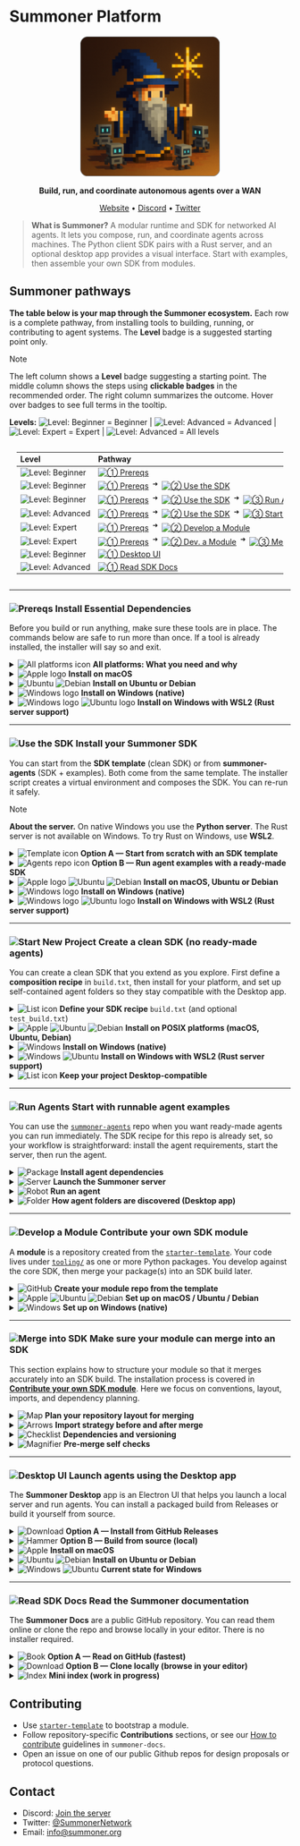 # Summoner Platform

<!-- <p align="center">
  <a href="https://summoner.org">
    <img src="https://summoner.org/static/images/summoner-logo.png" alt="Summoner Logo" width="160"/>
  </a>
</p> -->

<p align="center">
  <a href="https://summoner.org">
    <!-- <img src="../img/summoner_intro_rounded.png" alt="Summoner Logo" width="250"/> -->
    <img src="https://github.com/Summoner-Network/.github/blob/main/img/summoner_intro_rounded.png" alt="Summoner Logo" width="250"/>
  </a>
</p>

<p align="center">
  <strong>Build, run, and coordinate autonomous agents over a WAN</strong>
</p>

<p align="center">
  <a href="https://summoner.org">Website</a> •
  <a href="https://discord.gg/9HMeXnMycE">Discord</a> •
  <a href="https://twitter.com/SummonerNetwork">Twitter</a>
</p>

> **What is Summoner?**
> A modular runtime and SDK for networked AI agents. It lets you compose, run, and coordinate agents across machines. The Python client SDK pairs with a Rust server, and an optional desktop app provides a visual interface. Start with examples, then assemble your own SDK from modules.

## Summoner pathways

**The table below is your map through the Summoner ecosystem.** Each row is a complete pathway, from installing tools to building, running, or contributing to agent systems. The **Level** badge is a suggested starting point only.

> [!NOTE]
> The left column shows a **Level** badge suggesting a starting point. The middle column shows the steps using **clickable badges** in the recommended order. The right column summarizes the outcome. Hover over badges to see full terms in the tooltip.
>
> **Levels:** <img alt="Level: Beginner" title="Suggested starting level: Beginner" src="https://img.shields.io/badge/Beg.-6FC963"> = Beginner | <img alt="Level: Advanced" title="Suggested starting level: Advanced (fresh SDK scaffold)" src="https://img.shields.io/badge/Adv.-CFA438"> = Advanced | <img alt="Level: Expert" title="Suggested starting level: Expert (author a module)" src="https://img.shields.io/badge/Exp.-CF5B38"> = Expert | <img alt="Level: Advanced" title="Suggested starting level: Advanced (documentation dives deeper)" src="https://img.shields.io/badge/All-6399C9"> = All levels


<!-- ## Summoner pathways

**The table shown below serves as your map through the Summoner ecosystem.** Each row represents a complete pathway: from setting up basic tools to building, running, or contributing to agent systems.

> [!NOTE]
> The left column shows the steps involved using **clickable badges**, in the recommended order. The right column summarizes the outcome. -->

<div style="display:flex;justify-content:center;">
  <div style="width:95%;max-width:100%;overflow-x:auto;-webkit-overflow-scrolling:touch;">
    <table style="border-collapse:collapse;width:auto;min-width:980px;table-layout:auto;text-align:left;">
      <thead>
        <tr>
          <th style="text-align:left;white-space:nowrap;">Level</th>
          <th style="text-align:left;white-space:nowrap;">Pathway</th>
          <th style="text-align:left;">What you will achieve</th>
        </tr>
      </thead>
      <tbody>
        <!-- 1. Prereqs -->
        <tr>
          <td style="white-space:nowrap;vertical-align:middle;">
            <img alt="Level: Beginner" title="Suggested starting level: Beginner" src="https://img.shields.io/badge/Beg.-6FC963">
          </td>
          <td style="white-space:nowrap;vertical-align:middle;">
            <a href="#-install-essential-dependencies" title="Start here — install required tools"><img alt="① Prereqs" src="https://img.shields.io/badge/①-Prereqs-6f42c1"></a>
          </td>
          <td>Install Python, Rust, git, and build tools.</td>
        </tr>
        <tr>
          <td style="white-space:nowrap;vertical-align:middle;">
            <img alt="Level: Beginner" title="Suggested starting level: Beginner" src="https://img.shields.io/badge/Beg.-6FC963">
          </td>
          <td style="white-space:nowrap;vertical-align:middle;">
            <a href="#-install-essential-dependencies"><img alt="① Prereqs" src="https://img.shields.io/badge/①-Prereqs-6f42c1"></a>
            <sup>&nbsp;➜&nbsp;</sup>
            <a href="#-install-your-summoner-sdk" title="Create a venv and fetch core modules">
              <img alt="② Use the SDK" src="https://img.shields.io/badge/②-Use%20the%20SDK-0b5ed7"></a>
          </td>
          <td>Set up a venv and fetch core modules for the SDK.</td>
        </tr>
        <tr>
          <td style="white-space:nowrap;vertical-align:middle;">
            <img alt="Level: Beginner" title="Suggested starting level: Beginner" src="https://img.shields.io/badge/Beg.-6FC963">
          </td>
          <td style="white-space:nowrap;vertical-align:middle;">
            <a href="#-install-essential-dependencies"><img alt="① Prereqs" src="https://img.shields.io/badge/①-Prereqs-6f42c1"></a>
            <sup>&nbsp;➜&nbsp;</sup>
            <a href="#-install-your-summoner-sdk" title="Launch example agents"><img alt="② Use the SDK" src="https://img.shields.io/badge/②-Use%20the%20SDK-0b5ed7"></a>
            <sup>&nbsp;➜&nbsp;</sup>
            <a href="#-start-with-runnable-agent-examples" title="Launch example agents"><img alt="③ Run Agents" src="https://img.shields.io/badge/③-Run%20Agents-4f9bff"></a>
          </td>
          <td>Run example agents immediately.</td>
        </tr>
        <tr>
          <td style="white-space:nowrap;vertical-align:middle;">
            <img alt="Level: Advanced" title="Suggested starting level: Advanced (fresh SDK scaffold)" src="https://img.shields.io/badge/Adv.-CFA438">
          </td>
          <td style="white-space:nowrap;vertical-align:middle;">
            <a href="#-install-essential-dependencies"><img alt="① Prereqs" src="https://img.shields.io/badge/①-Prereqs-6f42c1"></a>
            <sup>&nbsp;➜&nbsp;</sup>
            <a href="#-install-your-summoner-sdk" title="Scaffold from SDK template"><img alt="② Use the SDK" src="https://img.shields.io/badge/②-Use%20the%20SDK-0b5ed7"></a>
            <sup>&nbsp;➜&nbsp;</sup>
            <a href="#-create-a-clean-sdk-no-ready-made-agents" title="Scaffold from SDK template"><img alt="③ Start New Project" src="https://img.shields.io/badge/③-Start%20New%20Project-4f9bff"></a>
          </td>
          <td>Scaffold a fresh project from the SDK template.</td>
        </tr>
        <tr>
          <td style="white-space:nowrap;vertical-align:middle;">
            <img alt="Level: Expert" title="Suggested starting level: Expert (author a module)" src="https://img.shields.io/badge/Exp.-CF5B38">
          </td>
          <td style="white-space:nowrap;vertical-align:middle;">
            <a href="#-install-essential-dependencies"><img alt="① Prereqs" src="https://img.shields.io/badge/①-Prereqs-6f42c1"></a>
            <sup>&nbsp;➜&nbsp;</sup>
            <a href="#-contribute-your-own-sdk-module" title="Author an SDK extension"><img alt="② Develop a Module" src="https://img.shields.io/badge/②-Develop%20a%20Module-008f99"></a>
          </td>
          <td>Author a reusable SDK module.</td>
        </tr>
        <tr>
          <td style="white-space:nowrap;vertical-align:middle;">
            <img alt="Level: Expert" title="Suggested starting level: Expert (merge module into SDK)" src="https://img.shields.io/badge/Exp.-CF5B38">
          </td>
          <td style="white-space:nowrap;vertical-align:middle;">
            <a href="#-install-essential-dependencies"><img alt="① Prereqs" src="https://img.shields.io/badge/①-Prereqs-6f42c1"></a>
            <sup>&nbsp;➜&nbsp;</sup>
            <a href="#-contribute-your-own-sdk-module"><img alt="② Dev. a Module" src="https://img.shields.io/badge/②-Dev.%20a%20Module-008f99"></a>
            <sup>&nbsp;➜&nbsp;</sup>
            <a href="#-make-sure-your-module-can-merge-into-an-sdk" title="Include your module in an SDK recipe"><img alt="③ Merge into SDK" src="https://img.shields.io/badge/③-Merge%20into%20SDK-00bcd4"></a>
          </td>
          <td>Merge your module into an SDK build/recipe.</td>
        </tr>
        <tr>
          <td style="white-space:nowrap;vertical-align:middle;">
            <img alt="Level: Beginner" title="Suggested starting level: Beginner" src="https://img.shields.io/badge/Beg.-6FC963">
          </td>
          <td style="white-space:nowrap;vertical-align:middle;">
            <a href="#-launch-agents-using-the-desktop-app" title="Optional GUI"><img alt="① Desktop UI" src="https://img.shields.io/badge/①-Desktop%20UI-ff69b4"></a>
          </td>
          <td>Optional desktop GUI to launch a local server and agents.</td>
        </tr>
        <tr>
          <td style="white-space:nowrap;vertical-align:middle;">
            <img alt="Level: Advanced" title="Suggested starting level: Advanced (documentation dives deeper)" src="https://img.shields.io/badge/All-6399C9">
          </td>
          <td style="white-space:nowrap;vertical-align:middle;">
            <a href="#-read-the-summoner-documentation" title="Documentation"><img alt="① Read SDK Docs" src="https://img.shields.io/badge/①-Read%20SDK%20Docs-d6720f"></a>
          </td>
          <td>Read the docs and learn about Summoner.</td>
        </tr>
      </tbody>
    </table>
  </div>
</div>


---

### <img alt="Prereqs" src="https://img.shields.io/badge/Prereqs-6f42c1"> Install Essential Dependencies

Before you build or run anything, make sure these tools are in place.
The commands below are safe to run more than once. If a tool is already installed, the installer will say so and exit.


<details>
<summary><img alt="All platforms icon" width="16" src="https://cdn.simpleicons.org/gnometerminal/6f42c1">
 <b>All platforms: What you need and why</b></summary>
<br>

* **Python 3.9 or newer**. Runs SDK tools and agents.
* **Git**. Clones the repositories.
* **Rust toolchain**. Needed only for the high-performance server on macOS, Linux, or WSL2. Not used on native Windows.
* **Node.js 18+ with npm**. Needed only if you plan to use the Desktop UI.

Use the platform sections below to check versions and install missing items.

</details>


<details>
<summary><img alt="Apple logo" width="16" src="https://cdn.simpleicons.org/apple/6f42c1"> <b>Install on macOS</b></summary>
<br>

**First, check what is already installed.**
Running these checks does not change your system.

```bash
python3 --version || echo "Python not found"
git --version || echo "Git not found"
rustc --version && cargo --version || echo "Rust toolchain not found"
node --version && npm --version || echo "Node not found (Desktop UI only)"
```

**Next, install missing tools.**
These commands install Python, Git, rustup, and Node. The `-y` on rustup accepts defaults.

```bash
brew install python git
brew install rustup
rustup-init -y
brew install node   # only if you want the Desktop UI
```

**Finally, verify the installation.**
If a command prints a version, you are good to go.

```bash
python3 --version
git --version
rustc --version && cargo --version
node --version && npm --version   # only if you installed Node
```

**If you run this again later**
Homebrew is safe to re-run. It will report already installed packages.
Use `rustup update` to upgrade Rust when you need it.
</details>
<a id="ubuntu-debian-prereqs"></a>
<details>
<summary><img alt="Ubuntu" width="16" src="https://cdn.simpleicons.org/ubuntu/6f42c1">
<img alt="Debian" width="16" src="https://cdn.simpleicons.org/debian/6f42c1">
<b>Install on Ubuntu or Debian</b></summary>
<br>

**First, check what is already installed.**
These checks are safe to run any time.

```bash
python3 --version || echo "Python not found"
git --version || echo "Git not found"
rustc --version && cargo --version || echo "Rust toolchain not found"
node --version && npm --version || echo "Node not found (Desktop UI only)"
```

**Next, install missing tools.**
This installs Python, venv, pip, Git, and build tools. It also installs Rust with rustup. Node is optional.

```bash
sudo apt update
sudo apt install -y python3 python3-venv python3-pip git build-essential pkg-config libssl-dev
curl --proto '=https' --tlsv1.2 -sSf https://sh.rustup.rs | sh -s -- -y
sudo apt install -y nodejs npm   # only if you want the Desktop UI
```

**Finally, verify the installation.**

```bash
python3 --version
git --version
rustc --version && cargo --version
node --version && npm --version   # only if you installed Node
```

**If you run this again later**
`apt install` is safe to re-run. It will confirm what is already installed.
Use `rustup update` to upgrade Rust when you need it.

</details>


<details>
<summary>
<img alt="Windows logo" width="16" src="https://img.icons8.com/?size=100&id=JSovFPeJN9IG&format=png&color=6f42c1">
 <b>Install on Windows (native)</b></summary>
<br>

On native Windows the stack uses the Python server. The Rust server is not used here.
You can still install Node if you want the Desktop UI.

**First, check what is already installed.**
Run these in PowerShell.

```powershell
python --version   # or: py -3 --version
git --version
node --version; npm --version   # only if you want the Desktop UI
```

**Next, install missing tools.**
Download and install from these pages. During Python setup, select "Add python.exe to PATH."

* Python: [https://www.python.org/downloads/windows/](https://www.python.org/downloads/windows/)
* Git for Windows: [https://git-scm.com/download/win](https://git-scm.com/download/win)
* Node.js (optional): [https://nodejs.org/](https://nodejs.org/)

**Finally, verify the installation.**
Run the same checks again in PowerShell. If a command prints a version, you are done.

**If you run this again later**
Installers usually detect existing versions and do not replace them without asking.

</details>


<details><summary>
<img alt="Windows logo" width="16" src="https://img.icons8.com/?size=100&id=JSovFPeJN9IG&format=png&color=6f42c1">
<img alt="Ubuntu logo" width="16" src="https://cdn.simpleicons.org/ubuntu/6f42c1">
 <b>Install on Windows with WSL2 (Rust server support)</b></summary>
<br>

If you want the Rust server on Windows, use WSL2 with Ubuntu.

**First, enable WSL2 and install Ubuntu.**
Run this in PowerShell.

```powershell
wsl --install -d Ubuntu
```

**Next, open the Ubuntu terminal.**
Follow the [**Ubuntu or Debian**](#ubuntu-debian-prereqs) section above inside WSL. Install Python, Git, Rust, and Node if you want the Desktop UI.

**Finally, verify the installation.**
Use the version checks from the Ubuntu section.
Localhost usually works across Windows and WSL. If needed, run `hostname -I` in Ubuntu and bind to that address.

**If you run this again later**
Use the same checks and installers inside WSL.
Use `rustup update` in WSL when you want to upgrade Rust.

</details>








---







### <img alt="Use the SDK" src="https://img.shields.io/badge/Use%20the%20SDK-0b5ed7"> Install your Summoner SDK

You can start from the **SDK template** (clean SDK) or from **summoner-agents** (SDK + examples). Both come from the same template. The installer script creates a virtual environment and composes the SDK. You can re-run it safely.

> [!NOTE]
> **About the server.** On native Windows you use the **Python server**. The Rust server is not available on Windows. To try Rust on Windows, use **WSL2**.
<a id="start-from-scratch-with-sdk-template"></a>
<details>
<summary><img alt="Template icon" width="16" src="https://cdn.simpleicons.org/github/0b5ed7"> <b>Option A — Start from scratch with an SDK template</b></summary>
<br>

**Create your own SDK repo from the template.** Click **Use this template → Create a new repository** on the [**SDK template**](https://github.com/Summoner-Network/summoner-sdk#getting-started), then clone it and enter the folder.

```bash
git clone https://github.com/<your-account>/<your-sdk-repo>.git
cd <your-sdk-repo>
```

**Choose modules and packages in `build.txt`.** List the modules you want your SDK to include. This step is optional and you can keep the default `build.txt` as-is. For custom builds, see the [**`build.txt` format**](#start-a-new-project-built-text) instructions in **Create a clean SDK (no ready-made agents)** below.

**Use the installation procedure for your platform.** See the sections below for platform-specific commands.

</details>
<a id="use-an-sdk-with-agent-examples"></a>
<details>
<summary><img alt="Agents repo icon" width="16" src="https://cdn.simpleicons.org/github/0b5ed7"> <b>Option B — Run agent examples with a ready-made SDK</b></summary>
<br>

**Download the SDK with agent examples.** Clone the [`summoner-agents`](https://github.com/Summoner-Network/summoner-agents) repository and enter the folder.

```bash
git clone https://github.com/Summoner-Network/summoner-agents.git
cd summoner-agents
```

**Use the installation procedure for your platform.** See the sections below for platform-specific commands.

</details>


<details>
<summary>
<img alt="Apple logo" width="16" src="https://cdn.simpleicons.org/apple/0b5ed7">
<img alt="Ubuntu" width="16" src="https://cdn.simpleicons.org/ubuntu/0b5ed7"> 
<img alt="Debian" width="16" src="https://cdn.simpleicons.org/debian/0b5ed7"> 
<b>Install on macOS, Ubuntu or Debian</b></summary>
<br>

**Run the installer.** Choose **either** approach, both will perform the same setup.

* **Either** run in the current shell so `venv/` auto-activates:

  ```bash
  # From your project root (template or summoner-agents)
  source build_sdk.sh setup
  ```

* **Or** run as a separate process, then activate manually:

  ```bash
  bash build_sdk.sh setup
  source venv/bin/activate
  ```

**Verify the installation.** Confirm that Python sees the SDK and view the interpreter path.

```bash
python3 -c "import summoner, sys; print('summoner OK', sys.executable)"
```

**Reset when needed.** Return to a clean state, then re-run setup.

```bash
bash build_sdk.sh reset
```

Read more: **[POSIX install notes](https://github.com/Summoner-Network/summoner-docs/blob/main/guide_sdk/getting_started/installation.md)**

</details>


<details>
<summary>
<img alt="Windows logo" width="16" src="https://img.icons8.com/?size=100&id=JSovFPeJN9IG&format=png&color=0b5ed7">
 <b>Install on Windows (native)</b></summary>
<br>

**Open a PowerShell terminal.** You can use Windows Terminal, PowerShell 7+, or VS Code's integrated terminal (PowerShell profile).

**Allow scripts for this session only.** This temporarily lets you run the installer. Close the terminal after use to revert.

```powershell
Set-ExecutionPolicy -Scope Process -ExecutionPolicy Bypass
```

**Run the installer.** This composes your SDK, creates `venv\`, and installs dependencies from `build.txt`.

```powershell
.\build_sdk_on_windows.ps1 setup
```

**Activate the environment.** Your prompt should show `(venv)`.

```powershell
.\venv\Scripts\Activate.ps1
```

**Verify the installation.** Confirm that Python sees the SDK and view the interpreter path.

```powershell
python -c "import summoner, sys; print('summoner OK', sys.executable)"
```

**Reset when needed.** Return to a clean state, then re-run setup.

```powershell
.\build_sdk_on_windows.ps1 reset
```

Read more: **[Windows install notes](https://github.com/Summoner-Network/summoner-docs/blob/main/guide_sdk/getting_started/windows_install.md)** • **[SDK template](https://github.com/Summoner-Network/summoner-sdk)**

</details>


<details>
<summary>
<img alt="Windows logo" width="16" src="https://img.icons8.com/?size=100&id=JSovFPeJN9IG&format=png&color=0b5ed7">
<img alt="Ubuntu logo" width="16" src="https://cdn.simpleicons.org/ubuntu/0b5ed7">
 <b>Install on Windows with WSL2 (Rust server support)</b></summary>
<br>

**Enable WSL2 and install Ubuntu.**

```powershell
wsl --install -d Ubuntu
```

**Open the Ubuntu terminal.** Go to your SDK project folder.

**Run the installer.** Choose **either** approach, both will complete the same setup.

* **Either** run in the current shell so `venv/` auto-activates:

  ```bash
  source build_sdk.sh setup
  ```

* **Or** run as a separate process, then activate manually:

  ```bash
  bash build_sdk.sh setup
  source venv/bin/activate
  ```

**Verify the installation.** Confirm that Python sees the SDK and view the interpreter path.

```bash
python3 -c "import summoner, sys; print('summoner OK', sys.executable)"
```

**Networking tip.** `localhost` usually works across Windows and WSL2. If it does not, you can use the WSL IP:

```bash
hostname -I
```

Read more: **[POSIX install notes](https://github.com/Summoner-Network/summoner-docs/blob/main/guide_sdk/getting_started/installation.md)**

</details>








---








### <img alt="Start New Project" src="https://img.shields.io/badge/Start%20New%20Project-4f9bff"> Create a clean SDK (no ready-made agents)


You can create a clean SDK that you extend as you explore. First define a **composition recipe** in `build.txt`, then install for your platform, and set up self-contained agent folders so they stay compatible with the Desktop app.
<a id="start-a-new-project-built-text"></a>
<details>
<summary><img alt="List icon" width="16" src="https://cdn.simpleicons.org/textpattern/4f9bff"> <b>Define your SDK recipe</b> <code>build.txt</code> (and optional <code>test_build.txt</code>)</summary>
<br>


This section assumes you already created and cloned a repo from the [`summoner-sdk`](https://github.com/Summoner-Network/summoner-sdk) template (see [**Start from scratch with an SDK template**](#start-from-scratch-with-sdk-template) above).

**To build your Summoner SDK**, you need to tell the installer (e.g., `built_sdk.sh`) which packages to include from which Summoner module. Modules are typically GitHub repositories created from the template repository [`starter-template`](https://github.com/Summoner-Network/starter-template). Each module provides one or more packages under its `tooling/` directory.


**Include an entire repository (all packages).** If you want to include every package under that repository's `tooling/` directory, put the repository URL on its own line in `build.txt`.

```txt
https://github.com/Summoner-Network/summoner-agentclass.git
```

**Include only specific packages.** If you want to include a subset of packages from a repository, add a colon after the repository URL, then list the package folder names from `tooling/` on the following lines.


```txt
https://github.com/Summoner-Network/summoner-agentclass.git:
aurora
```

**Optional quick tests.** Use `test_build.txt` for a minimal smoke test (often the starter template). You can switch between `build.txt` and `test_build.txt` by running `setup build` or `setup test_build`.

```txt
https://github.com/Summoner-Network/starter-template.git
```

**You can change the recipe any time.** Edit `build.txt` or `test_build.txt` and re-run `setup` to rebuild your SDK. Nothing breaks if you re-run; the script is idempotent.

**Imports after install.** You can import the core and any included packages in the same way:

```python
from summoner.server import SummonerServer
from summoner.client import SummonerClient
from summoner.your_package import hello_summoner
from summoner.aurora import SummonerAgent
```

Read more: **[SDK template (`build.txt` format)](https://github.com/Summoner-Network/summoner-sdk#buildtxt--test_buildtxt-format)**
</details>


<details>
<summary>
<img alt="Apple" width="16" src="https://cdn.simpleicons.org/apple/4f9bff">
<img alt="Ubuntu" width="16" src="https://cdn.simpleicons.org/ubuntu/4f9bff">
<img alt="Debian" width="16" src="https://cdn.simpleicons.org/debian/4f9bff">
<b>Install on POSIX platforms (macOS, Ubuntu, Debian)</b>
</summary>
<br>

Once you have composed your SDK recipe, proceed as follows.

**Run the installer.** Choose **either** approach, both will complete the same setup.

* **Either** run in the current shell so `venv/` auto-activates:

  ```bash
  source build_sdk.sh setup
  ```

* **Or** run as a separate process, then activate manually (two steps but equivalent result):

  ```bash
  bash build_sdk.sh setup
  source venv/bin/activate
  ```

**Check that Python sees the SDK.** This prints a confirmation and the exact Python path in use.

```bash
python3 -c "import summoner, sys; print('summoner OK', sys.executable)"
```

**Reset later if needed.** This clears generated artifacts and reinstalls from your recipe.

```bash
bash build_sdk.sh reset
```

Read more: **[POSIX install notes](https://github.com/Summoner-Network/summoner-docs/blob/main/guide_sdk/getting_started/installation.md)**

</details>


<details>
<summary>
<img alt="Windows" width="16" src="https://img.icons8.com/?size=100&id=JSovFPeJN9IG&format=png&color=4f9bff">
<b>Install on Windows (native)</b>
</summary>
<br>

> **Note:**
> On native Windows the **Python server** is used. The Rust server is not used here.

Once you have composed your SDK recipe, proceed as follows.

**Open a PowerShell terminal.** You can use Windows Terminal, PowerShell 7+, or VS Code's integrated terminal (PowerShell profile).

**Run the installer.** First allow scripts **just for this session** (it will revert back to default when you close the window), then build and activate:

```powershell
Set-ExecutionPolicy -Scope Process -ExecutionPolicy Bypass
.\build_sdk_on_windows.ps1 setup
.\venv\Scripts\Activate.ps1
```

**Check that Python sees the SDK.** This prints a confirmation and the `venv` path.

```powershell
python -c "import summoner, sys; print('summoner OK', sys.executable)"
```

**Reset later if needed.** This does a clean rebuild using your current `build.txt`.

```powershell
.\build_sdk_on_windows.ps1 reset
```

Read more: **[Windows install notes](https://github.com/Summoner-Network/summoner-docs/blob/main/guide_sdk/getting_started/windows_install.md)** • **[SDK template](https://github.com/Summoner-Network/summoner-sdk)**

</details>


<details>
<summary>
<img alt="Windows" width="16" src="https://img.icons8.com/?size=100&id=JSovFPeJN9IG&format=png&color=4f9bff">
<img alt="Ubuntu" width="16" src="https://cdn.simpleicons.org/ubuntu/4f9bff">
<b>Install on Windows with WSL2 (Rust server support)</b>
</summary>
<br>



> **Note:**
> WSL2 with Ubuntu gives you parity with Linux/macOS, including the Rust server.

Once you have composed your SDK recipe, proceed as follows.

**Enable WSL2 (PowerShell).**

```powershell
wsl --install -d Ubuntu
```

**Run the installer inside Ubuntu.** Choose **either** approach, both will complete the same setup.

```bash
# Either:
source build_sdk.sh setup
# Or:
bash build_sdk.sh setup && source venv/bin/activate
```

**Check that Python sees the SDK.**

```bash
python3 -c "import summoner, sys; print('summoner OK', sys.executable)"
```

**Networking tip.** `localhost` usually works across Windows and WSL2. If it does not, use the WSL IP:

```bash
hostname -I
```

Read more: **[POSIX install notes](https://github.com/Summoner-Network/summoner-docs/blob/main/guide_sdk/getting_started/installation.md)**

</details>


<details>
<summary><img alt="List icon" width="16" src="https://cdn.simpleicons.org/textpattern/4f9bff"> <b>Keep your project Desktop-compatible</b></summary>
<br>

**Where your code lives.** You can place your code wherever it makes sense for your project. If you plan to use the Desktop app, keep each launchable agent and its dependencies inside a single, **self-contained agent folder**.

**Agent folder shape the Desktop can import.** The Desktop's import feature works with **any self-contained agent folder** laid out like this:

```txt
folder/
  agent.py           # entry point (calls your agent's .run() in an asyncio context)
  requirements.txt   # dependencies for this agent only
  README.md          # what it does, how to run, scenarios (recommended)
  configs/           # optional: per-environment settings
    client_config.json
  state/             # optional: local files the agent uses
  utils.py           # optional: helpers for this agent
```

**Entry point expectations.** In `agent.py`, expose a `main()` that can accept an optional `--config`, build a `SummonerClient`, wire handlers/hooks, and call `client.run(...)`. Prefer config files over many CLI flags so environments can change without code edits.

**Stable imports.** Use the `summoner` namespace so your imports remain consistent as your SDK evolves:

```python
from summoner.client import SummonerClient
from summoner.server import SummonerServer
# plus any composed packages you included via build.txt
```


**Entry point expectations.** In `agent.py`, expose a `main()` that can take an optional `--config`, build a `SummonerClient`, wire handlers/hooks, and call `client.run(...)`. Favor config files over many CLI flags so environments can change without code edits.

**Imports that stay stable.** Keep imports under the `summoner` namespace so they remain consistent as you evolve your SDK:

```python
from summoner.client import SummonerClient
from summoner.server import SummonerServer
# plus any composed packages you included via build.txt
```

**Pull a ready-made example agent (optional).** You can copy a single agent from [`summoner-agents`](https://github.com/Summoner-Network/summoner-agents) into your project with the helper script `get_agent` (Bash):

```bash
# list available agents from the repo (default branch: main)
bash get_agent --list

# fetch one agent into agents/ (creates agents/agent_<Name>)
bash get_agent SendAgent_0

# overwrite if it already exists
bash get_agent SendAgent_0 --force
```

* The script downloads from [`summoner-agents`](https://github.com/Summoner-Network/summoner-agents) and supports `--branch` and `--repo` if you need a different ref or fork.
* It requires Bash and standard tools (`tar` plus `curl` or `wget`).
* On Windows, you can run it from VS Code's integrated **Bash** (or Git Bash).

Read more: **[Design fundamentals](https://github.com/Summoner-Network/summoner-docs/blob/main/guide_sdk/fundamentals/design.md)**

</details>






---






### <img alt="Run Agents" src="https://img.shields.io/badge/Run%20Agents-4f9bff"> Start with runnable agent examples

You can use the [`summoner-agents`](https://github.com/Summoner-Network/summoner-agents) repo when you want ready-made agents you can run immediately. The SDK recipe for this repo is already set, so your workflow is straightforward: install the agent requirements, start the server, then run the agent.



<details>
<summary><img alt="Package" width="16" src="https://cdn.simpleicons.org/pypi/4f9bff"> <b>Install agent dependencies</b></summary>
<br>

This section assumes you already installed the SDK for the [`summoner-agents`](https://github.com/Summoner-Network/summoner-agents) repo (see [**Run agent examples with a ready-made SDK**](#use-an-sdk-with-agent-examples) above).

**Activate the virtual environment.** This ensures Python installs into the right place. Run this **whenever you open a new terminal**:

```bash
# POSIX (macOS/Linux/WSL2)
source venv/bin/activate
```

```powershell
# Windows (PowerShell)
.\venv\Scripts\Activate.ps1
```

**Install requirements for one agent.** This is the quickest way to try a single agent. Point to that agent's **self-contained folder**:

```bash
pip install -r path/to/your/agent/folder/requirements.txt
```

**Install requirements for all agents (bulk).** From the repo root (Bash):

```bash
bash install_requirements.sh
```

* The script scans for agent folders and installs each `requirements.txt`.
* On Windows, use **Git Bash** or **VS Code** with a **Bash** terminal.
* If you later see `ModuleNotFoundError`, install that agent's requirements and try again.

</details>


<details>
<summary><img alt="Server" width="16" src="https://cdn.simpleicons.org/gnometerminal/4f9bff"> <b>Launch the Summoner server</b></summary>
<br>

Most agents rely on the server as their messaging backbone. **Start the server first**, then launch agents in a second terminal.

**Activate the virtual environment.** This guarantees the server uses the SDK you installed:

```bash
# POSIX (macOS/Linux/WSL2)
source venv/bin/activate
```

```powershell
# Windows (PowerShell)
.\venv\Scripts\Activate.ps1
```

**Run with the default config.**

```bash
python server.py
```

**Use a custom server config** (only if an agent's README asks for it):

```bash
python server.py --config configs/<server_config>.json
```

Leave the server running in this terminal. Open another terminal (and activate the venv there too) to run agents.

</details>


<details>
<summary><img alt="Robot" width="16" src="https://cdn.simpleicons.org/robotframework/4f9bff"> <b>Run an agent</b></summary>
<br>

**Activate the virtual environment.** This makes sure the agent imports the SDK and its own dependencies:

```bash
# POSIX (macOS/Linux/WSL2)
source venv/bin/activate
```

```powershell
# Windows (PowerShell)
.\venv\Scripts\Activate.ps1
```

**Run with defaults.** Execute the entry point in the **self-contained agent folder**:

```bash
python path/to/your/agent/folder/agent.py
```

**Run with a custom agent config** (when provided by that agent):

```bash
python path/to/your/agent/folder/agent.py --config configs/<agent_config>.json
```

**Find the right config.** Look in the agent folder's README for flags, environment variables, or a recommended config file.

**Typical workflow (two terminals).**

* **Terminal A — server**

  ```bash
  source venv/bin/activate          # POSIX
  # .\venv\Scripts\Activate.ps1     # Windows
  python server.py
  ```
* **Terminal B — agent**

  ```bash
  source venv/bin/activate          # POSIX
  # .\venv\Scripts\Activate.ps1     # Windows
  pip install -r path/to/your/agent/folder/requirements.txt
  python path/to/your/agent/folder/agent.py
  ```


**Common errors**

* If you see "cannot import summoner…", make sure the virtual environment is active in this terminal. If it is not active, activate it and run the command again.
* If you see "address already in use", stop any other server processes that may be running, or change the server port in the configuration file and try again.
* If an agent cannot connect, make sure the server terminal is still running and that your local firewall is not blocking the connection.


</details>


<details>
<summary><img alt="Folder" width="16" src="https://cdn.simpleicons.org/textpattern/4f9bff"> <b>How agent folders are discovered (Desktop app)</b></summary>
<br>

The Desktop app can import and run **any self-contained agent folder** with this minimal shape:

```txt
folder/
  agent.py
  requirements.txt
  (optional) README.md, configs/, state/, utils.py
```

Keeping this structure makes your agent easy to import, run locally, and share with teammates.

</details>







---










### <img alt="Develop a Module" src="https://img.shields.io/badge/Develop%20a%20Module-008f99"> Contribute your own SDK module

A **module** is a repository created from the [`starter-template`](https://github.com/Summoner-Network/starter-template). Your code lives under [`tooling/`](https://github.com/Summoner-Network/starter-template/tree/main/tooling) as one or more Python packages. You develop against the core SDK, then merge your package(s) into an SDK build later.

<details>
<summary><img alt="GitHub" width="16" src="https://cdn.simpleicons.org/github/008f99"> <b>Create your module repo from the template</b></summary>
<br>

**Make your own repo.** Click **Use this template → Create a new repository** on the [`starter-template`](https://github.com/Summoner-Network/starter-template), then clone it and enter the folder.

```bash
git clone https://github.com/<your-account>/<your-module-repo>.git
cd <your-module-repo>
```

**What the template gives you.** A bootstrap script, a virtual environment, and a smoke test that launches a small server.

</details>

<details>
<summary>
<img alt="Apple" width="16" src="https://cdn.simpleicons.org/apple/008f99">
<img alt="Ubuntu" width="16" src="https://cdn.simpleicons.org/ubuntu/008f99">
<img alt="Debian" width="16" src="https://cdn.simpleicons.org/debian/008f99">
<b>Set up on macOS / Ubuntu / Debian</b></summary>
<br>

Once you have cloned your module repo, proceed as follows.

**Run the installer.** Choose **either** approach. Both complete the same setup.

* **Either** run in the current shell so `venv/` auto-activates:

  ```bash
  source install.sh setup
  ```

* **Or** run as a separate process, then activate manually:

  ```bash
  bash install.sh setup
  source venv/bin/activate
  ```

**Smoke test.** Verify the installation by launching the test server. The script generates `test_server.py` you can run on localhost.

```bash
bash install.sh test_server
```

This creates `test_server.py`, `test_server_config.json`, and starts a basic server using the installed `summoner` package.

**If VS Code does not resolve imports.** Select the `venv` interpreter once and reopen your files so `from summoner.server import SummonerServer` resolves.

</details>

<details>
<summary>
<img alt="Windows" width="16" src="https://img.icons8.com/?size=100&id=JSovFPeJN9IG&format=png&color=008f99">
<b>Set up on Windows (native)</b></summary>
<br>

Once you have cloned your module repo, proceed as follows.

**Run the installer.** Allow scripts **for this session only**, then build and test by launching a test server.

```powershell
Set-ExecutionPolicy -Scope Process -ExecutionPolicy Bypass
.\install_on_windows.ps1 setup
.\install_on_windows.ps1 test_server
```

**Activate the virtual environment.** The setup script activates `venv` for you. You can re-activate later with either command.

```powershell
# Using the script
.\install_on_windows.ps1 use_venv
# Direct command
.\venv\Scripts\Activate.ps1
```

This mirrors the POSIX setup and launches the test server with the installed `summoner` package.

</details>









---









### <img alt="Merge into SDK" src="https://img.shields.io/badge/Merge%20into%20SDK-00bcd4"> Make sure your module can merge into an SDK

This section explains how to structure your module so that it merges accurately into an SDK build. The installation process is covered in [**Contribute your own SDK module**](#-contribute-your-own-sdk-module). Here we focus on conventions, layout, imports, and dependency planning.

<details>
<summary><img alt="Map" width="16" src="https://cdn.simpleicons.org/textpattern/00bcd4"> <b>Plan your repository layout for merging</b></summary>
<br>

**What the builder expects**

* All exportable code lives under `tooling/` as package folders. Each folder becomes a top-level package in the SDK under `summoner/<pkg>/`. This is why names must be stable and conflict-free.
* A single `requirements.txt` sits at the **repo root**. The SDK builder reads it during composition. Keeping one place for dependencies avoids duplication and surprises.

**Canonical shapes**

Single package:

```txt
tooling/
  your_package/
    __init__.py          # optional exports, e.g., "from .agent import Agent"
    agent.py
    utils.py
requirements.txt         # at repo root (used during SDK composition)
```

Multiple packages from one repo:

```txt
tooling/
  pkg_alpha/
    __init__.py
    alpha.py
  pkg_beta/
    __init__.py
    beta.py
requirements.txt
```

If you need subpackages, mirror the same pattern with directories:

```txt
tooling/
  your_package/
    __init__.py
    subpkg/
      __init__.py        # required so pip installs the subpackage
      feature.py
requirements.txt
```

**Naming guidelines**

* Use lowercase with underscores for package folders, for example `your_package`. This avoids import issues on case-sensitive filesystems.
* Avoid hyphens in folder names. Dashes are not valid in Python import paths.
* Choose names that will not collide with packages contributed by other modules. If you are unsure, prefix with a short, consistent stem, for example `acme_utils`.

A few minutes spent here prevents most merge conflicts later.

</details>

<details>
<summary><img alt="Arrows" width="16" src="https://cdn.simpleicons.org/python/00bcd4"> <b>Import strategy before and after merge</b></summary>
<br>

**During development in your module repo**

Write imports against `tooling.*` so the code runs before the merge:

```python
from tooling.your_package import Agent
from tooling.your_package.utils import helper
```

Core SDK imports should always use the public namespace `summoner.*`. These remain unchanged across the merge.

**What changes at merge time**

When you compose an SDK, the builder copies `tooling/your_package/` to `summoner/your_package/` and **rewrites only** your `tooling.*` imports to the public namespace.

* Imports that referenced your package:

  ```python
  # before merge (in module repo)
  from tooling.your_package import Agent

  # after merge (inside the SDK source tree)
  from summoner.your_package import Agent
  ```

The rewrite is mechanical. It expects clean, absolute imports. Avoid deep relative imports like `from . import something` across distant folders. Keep intra-package imports either absolute within your package or local, for example `from .utils import helper`.

> **Naming collisions to watch for.** Because `tooling/<pkg>` becomes `summoner.<pkg>` after merging, a `<pkg>` that already exists in the SDK (native or from another module) will collide. Pick unique, descriptive names up front.

**How consumers import after installation**

Users of the installed SDK import through the `summoner` namespace:

```python
from summoner.your_package import Agent
from summoner.your_package.utils import helper
from summoner.client import SummonerClient
```

</details>

<details>
<summary><img alt="Checklist" width="16" src="https://cdn.simpleicons.org/pypi/00bcd4"> <b>Dependencies and versioning</b></summary>
<br>

**One file per module repo**

* Put `requirements.txt` at the **repo root**. The SDK builder installs from this file during composition.
* Prefer compatible-range pins for libraries you do not control, and exact pins for tools that must match across modules.

Example:

```txt
# requirements.txt at repo root
aiohttp>=3.9,<4.0
pydantic>=2.6,<3.0
```

If you ship optional extras for local experiments, document them separately, for example `requirements.dev.txt`, and keep them out of the main build to avoid bloating the SDK.

**Agent-specific dependencies**

If your repo also ships runnable agents, keep their extra dependencies in the agent folders' own `requirements.txt`. The SDK composition uses the repo-root `requirements.txt` only. Agents can install their own extras at run time.

**Non-code assets**

If your package needs data files at run time, place them inside your package and load them via package-relative paths, not absolute file paths. This keeps things working after the merge.

</details>

<details>
<summary><img alt="Magnifier" width="16" src="https://cdn.simpleicons.org/checkmarx/00bcd4"> <b>Pre-merge self checks</b></summary>
<br>

Run these checks inside your module repo with the virtual environment active. They catch most issues early.

**Package import check**

```bash
python -c "import tooling.your_package as yp; print('OK:', yp.__name__)"
```

**Core import check**

```bash
python -c "from summoner.client import SummonerClient; print('OK')"
```

**Name collision check**

* Verify that each folder directly under `tooling/` has a unique, descriptive name.
* If you plan to include multiple modules in the same SDK, list their package names and check for overlaps (remember: `tooling/<pkg>` becomes `summoner.<pkg>`).

**Public surface check**

* Inspect `tooling/your_package/__init__.py`. Export only the symbols you want users to see. Keep internal helpers unexported.
* For any subfolder you want installed as a subpackage, ensure it has its own `__init__.py`.

If these pass, your module is ready to be composed into an SDK.

</details>








---









### <img alt="Desktop UI" src="https://img.shields.io/badge/Desktop%20UI-ff69b4"> Launch agents using the Desktop app

The **Summoner Desktop** app is an Electron UI that helps you launch a local server and run agents. You can install a packaged build from Releases or build it yourself from source.

<details>
<summary><img alt="Download" width="16" src="https://cdn.simpleicons.org/github/ff69b4"> <b>Option A — Install from GitHub Releases</b></summary>
<br>

**1) Go to the app repository.** Open [`Summoner-Network/summoner-desktop`](https://github.com/Summoner-Network/summoner-desktop) and click **Releases** in the right sidebar.

<p align="center">
  <a href="https://github.com/Summoner-Network/summoner-desktop/releases">
    <img src="https://github.com/Summoner-Network/.github/blob/main/img/release_github_rounded.png" width="250"/>
  </a>
</p>

> [!TIP]
> If you do not see assets, check the latest workflow run under **Actions**. Artifacts are uploaded to the most recent draft or pre-release.

**2) Choose your platform file.** Pick the file that matches your OS and CPU architecture. Filenames look like `Summoner Desktop-<version>-<arch>.<ext>`.

* **macOS**: download the `.dmg` or `.zip` (Apple Silicon is `arm64`, Intel is `x64`).
* **Linux**: download the `.AppImage` or `.deb`.
* **Windows**: there is no supported installer yet. See the Windows notes below.

**3) Install and start.** Follow the step for your platform.

* **macOS**: open the `.dmg`, drag the app to Applications, then launch it from Launchpad/Spotlight.

<p align="center">
  <img src="https://github.com/Summoner-Network/.github/blob/main/img/macos_install_in_app_rounded.png" width="250"/>
</p>

* **Linux (.AppImage)**: make the file executable, then run it:

  ```bash
  chmod +x "Summoner Desktop-<version>-<arch>.AppImage"
  ./Summoner\ Desktop-<version>-<arch>.AppImage
  ```
* **Linux (.deb)**: install with your package manager:

  ```bash
  sudo apt install ./Summoner\ Desktop-<version>-<arch>.deb
  ```

**What you should see.** A login screen followed by the landing grid. If you see the UI but buttons do nothing on Windows, read the Windows section below.

</details>

<details>
<summary><img alt="Hammer" width="16" src="https://cdn.simpleicons.org/electron/ff69b4"> <b>Option B — Build from source (local)</b></summary>
<br>

**1) Install prerequisites.** You need **Node.js 18+** and **npm**. This verifies your toolchain.

```bash
node -v
npm -v
```

If either command is missing, install Node with your platform’s package manager or from nodejs.org.

**2) Clone and install dependencies.** This downloads the source and creates a clean `node_modules/` from the lockfile.

```bash
git clone https://github.com/Summoner-Network/summoner-desktop.git
cd summoner-desktop
npm ci
```

**3) Run in development.** This launches Electron and auto-injects the alert modal into all pages so you can click around.

```bash
npm start
```

**4) Build installers locally.** This packages the app and writes artifacts to **`release/`** (set in `package.json`).

```bash
# macOS (choose the right one for your machine)
npm run dist:mac:arm64     # Apple Silicon
npm run dist:mac:x64       # Intel
npm run dist:mac:both      # both architectures on a host that supports it

# Linux
npm run dist:linux
```

The `release/` folder appears after your first build. All outputs are placed there.

<p align="center">
    <img src="https://github.com/Summoner-Network/.github/blob/main/img/release_project_rounded.png" width="250"/>
</p>

**What happens under the hood.** At build time, the scripts run:

* `npm run inject-alert` to update `renderer/**/index.html`
* `electron-builder` with `--publish=never` to avoid uploading

**5) Install the file you produced.** Use the same steps as the Releases option for your platform.

</details>

<details>
<summary><img alt="Apple" width="16" src="https://cdn.simpleicons.org/apple/ff69b4"> <b>Install on macOS</b></summary>
<br>

**Check or install Node (first time).** This ensures you can run and build the app. Homebrew is the simplest way to add Node.

```bash
node -v || brew install node
npm -v  || true
```

**Run a development session (first time).** This gives you a live Electron window so you can confirm the UI works on your Mac.

```bash
git clone https://github.com/Summoner-Network/summoner-desktop.git
cd summoner-desktop
npm ci
npm start
```

**Produce a macOS installer.** This writes `.dmg`/`.zip` files to `release/` for your architecture.

```bash
# Apple Silicon
npm run dist:mac:arm64
# Intel
npm run dist:mac:x64
```

**Handle Gatekeeper prompts.** This is normal for non-notarized builds. Approve the app in **System Settings → Privacy & Security**, then open it again.

</details>

<details>
<summary>
<img alt="Ubuntu" width="16" src="https://cdn.simpleicons.org/ubuntu/ff69b4">
<img alt="Debian" width="16" src="https://cdn.simpleicons.org/debian/ff69b4">
 <b>Install on Ubuntu or Debian</b></summary>
<br>

**Check or install Node (first time).** This makes sure Electron can run and `electron-builder` can package.

```bash
node -v || { sudo apt update && sudo apt install -y nodejs npm; }
npm -v  || true
```

**Run a development session (first time).** This brings up the Electron window so you can click through the UI.

```bash
git clone https://github.com/Summoner-Network/summoner-desktop.git
cd summoner-desktop
npm ci
npm start
```

**Produce Linux artifacts.** This writes `.AppImage` and/or `.deb` to `release/`.

```bash
npm run dist:linux
```

**Install or run the artifact.** This integrates the app into your desktop or runs it directly.

```bash
# Run AppImage
chmod +x release/*AppImage
./release/<your-file>.AppImage

# Install .deb
sudo apt install ./release/<your-file>.deb
```

</details>


<details>
<summary>
<img alt="Windows" width="16" src="https://img.icons8.com/?size=100&id=JSovFPeJN9IG&format=png&color=ff69b4">
<img alt="Ubuntu" width="16" src="https://cdn.simpleicons.org/ubuntu/ff69b4">
<b>Current state for Windows</b>
</summary>
<br>

You can **launch the Electron UI in development** with PowerShell 7+:

```powershell
git clone https://github.com/Summoner-Network/summoner-desktop.git
cd summoner-desktop
npm ci
npm start
```

However, many app features call **Bash** scripts bundled under `scripts/`. On native Windows these actions do not run yet. You will see the UI, but clicking certain buttons will not perform the expected work.

**Use WSL2 for full behavior.** This provides a Linux environment where Bash-backed features work.

```powershell
wsl --install -d Ubuntu
```

**Build and run inside WSL.** Follow the Linux steps from the Ubuntu shell for a complete experience.

```bash
cd summoner-desktop
npm ci
npm start
# or package:
npm run dist:linux
```

**Help us prioritize Windows parity.** Open an issue describing your use case.


</details>







---







### <img alt="Read SDK Docs" src="https://img.shields.io/badge/Read%20SDK%20Docs-d6720f"> Read the Summoner documentation

The **Summoner Docs** are a public GitHub repository. You can read them online or clone the repo and browse locally in your editor. There is no installer required.

<details>
<summary><img alt="Book" width="16" src="https://cdn.simpleicons.org/readthedocs/d6720f"> <b>Option A — Read on GitHub (fastest)</b></summary>
<br>

**Open the documentation repository.** The docs are structured to guide you from core concepts to advanced usage. You can explore them directly on GitHub or clone the repo locally.

* Repo home: [https://github.com/Summoner-Network/summoner-docs/](https://github.com/Summoner-Network/summoner-docs/)
* SDK guides: [https://github.com/Summoner-Network/summoner-docs/tree/main/guide_sdk/index.md](https://github.com/Summoner-Network/summoner-docs/tree/main/guide_sdk/index.md)
* API reference: [https://github.com/Summoner-Network/summoner-docs/tree/main/reference/index.md](https://github.com/Summoner-Network/summoner-docs/tree/main/reference/index.md)

</details>

<details>
<summary><img alt="Download" width="16" src="https://cdn.simpleicons.org/github/d6720f"> <b>Option B — Clone locally (browse in your editor)</b></summary>
<br>

**Clone the repository.** This copies the Markdown; no build step is needed.

```bash
git clone https://github.com/Summoner-Network/summoner-docs.git
cd summoner-docs
```

**Browse the folders.** Start at the root README, then drill into guides or reference.

</details>

<details>
<summary><img alt="Index" width="16" src="https://img.icons8.com/?size=100&id=2800&format=png&color=d6720f">
 <b>Mini index (work in progress)</b></summary>
<br>

**Server**  

**Client**  

**Receive / Send**  

**Routes & States** 

**Hooks**  

**Travel**  

**Events**  

</details>



## Contributing

* Use [`starter-template`](https://github.com/Summoner-Network/starter-template) to bootstrap a module.
* Follow repository-specific **Contributions** sections, or see our [How to contribute](https://github.com/Summoner-Network/summoner-docs/blob/main/development/contribution/index.md) guidelines in `summoner-docs`.
* Open an issue on one of our public Github repos for design proposals or protocol questions.


## Contact

* Discord: [Join the server](https://discord.gg/9HMeXnMycE)
* Twitter: [@SummonerNetwork](https://twitter.com/SummonerNetwork)
* Email: [info@summoner.org](mailto:info@summoner.org)

